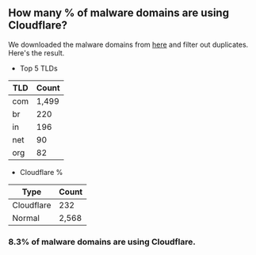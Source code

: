 ## How many % of malware domains are using Cloudflare?


We downloaded the malware domains from [here](https://urlhaus.abuse.ch) and filter out duplicates.
Here's the result.


[//]: # (start replacement)


- Top 5 TLDs

| TLD | Count |
| --- | --- |
| com | 1,499 |
| br | 220 |
| in | 196 |
| net | 90 |
| org | 82 |


- Cloudflare %

| Type | Count |
| --- | --- |
| Cloudflare | 232 |
| Normal | 2,568 |


### 8.3% of malware domains are using Cloudflare.